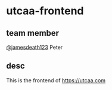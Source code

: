 # utcaa-frontend

## team member
[@jamesdeath123](https://github.com/jamesdeath123)
Peter
## desc
This is the frontend of https://utcaa.com
